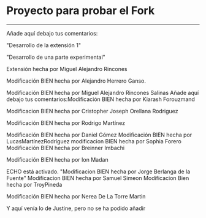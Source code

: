 # Proyecto para probar el Fork

---

Añade aquí debajo tus comentarios:

"Desarrollo de la extensión 1"

"Desarrollo de una parte experimental"

Extensión hecha por Miguel Alejandro Rincones

Modificación BIEN hecha por Alejandro Herrero Ganso.

Modificación BIEN hecha por Miguel Alejandro Rincones Salinas
Añade aquí debajo tus comentarios:Modificación BIEN hecha por Kiarash Forouzmand

Modificacion BIEN hecha  por Cristopher Joseph Orellana Rodriguez

Modificación BIEN hecha por Rodrigo Martínez

Modificación BIEN hecha por Daniel Gómez
Modificación BIEN hecha por LucasMartínezRodríguez
modificacion BIEN hecha por Sophia Forero
Modificación BIEN hecha por Breinner Imbachi

<!-- A partir de aquí (esta línea no se muestra) -->

Modificación BIEN hecha por Ion Madan

ECHO está activado.
"Modificacion BIEN hecha por Jorge Berlanga de la Fuente"
Modificacion BIEN hecha por Samuel Simeon
Modificacion Bien hecha por TroyPineda

Modificación BIEN hecha por Nerea De La Torre Martin

Y aquí venía lo de Justine, pero no se ha podido añadir
